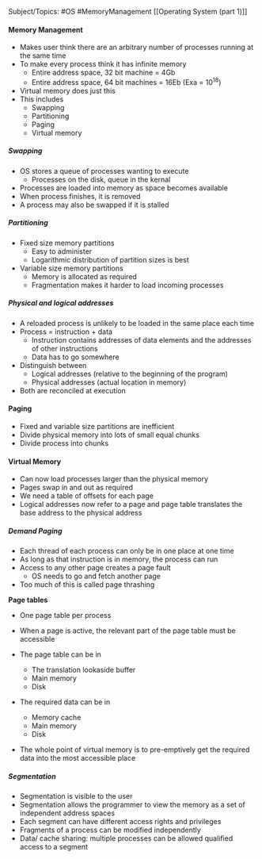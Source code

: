 Subject/Topics: #OS #MemoryManagement
[[Operating System (part 1)]]

#### Memory Management

- Makes user think there are an arbitrary number of processes running at the same time
- To make every process think it has infinite memory
	- Entire address space, 32 bit machine = 4Gb
	- Entire address space, 64 bit machines = 16Eb (Exa = $10^{18}$)
- Virtual memory does just this
- This includes
	- Swapping
	- Partitioning
	- Paging
	- Virtual memory

##### Swapping
- OS stores a queue of processes wanting to execute
	- Processes on the disk, queue in the kernal
- Processes are loaded into memory as space becomes available
- When process finishes, it is removed
- A process may also be swapped if it is stalled

##### Partitioning
- Fixed size memory partitions
	- Easy to administer
	- Logarithmic distribution of partition sizes is best
- Variable size memory partitions
	- Memory is allocated as required
	- Fragmentation makes it harder to load incoming processes

##### Physical and logical addresses
- A reloaded process is unlikely to be loaded in the same place each time
- Process = instruction + data
	- Instruction contains addresses of data elements and the addresses of other instructions
	- Data has to go somewhere
- Distinguish between 
	- Logical addresses (relative to the beginning of the program)
	- Physical addresses (actual location in memory)
- Both are reconciled at execution

#### Paging
- Fixed and variable size partitions are inefficient
- Divide physical memory into lots of small equal chunks
- Divide process into chunks

#### Virtual Memory
- Can now load processes larger than the physical memory
- Pages swap in and out as required
- We need a table of offsets for each page 
- Logical addresses now refer to a page and page table translates the base address to the physical address

##### Demand Paging
- Each thread of each process can only be in one place at one time
- As long as that instruction is in memory, the process can run 
- Access to any other page creates a page fault
	- OS needs to go and fetch another page
- Too much of this is called page thrashing

**Page tables**
- One page table per process
- When a page is active, the relevant part of the page table must be accessible

- The page table can be in 
	- The translation lookaside buffer
	- Main memory
	- Disk
- The required data can be in
	- Memory cache
	- Main memory
	- Disk
- The whole point of virtual memory is to pre-emptively get the required data into the most accessible place

##### Segmentation
- Segmentation is visible to the user
- Segmentation allows the programmer to view the memory as a set of independent address spaces
- Each segment can have different access rights and privileges
- Fragments of a process can be modified independently
- Data/ cache sharing: multiple processes can be allowed qualified access to a segment